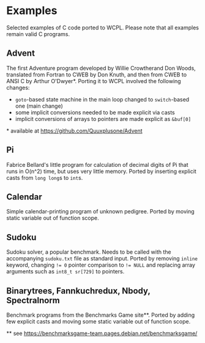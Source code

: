 Examples
========

Selected examples of C code ported to WCPL. Please note that all examples remain valid C programs.

## Advent

The first Adventure program developed by Willie Crowtherand Don Woods,
translated from Fortran to CWEB by Don Knuth, and then from CWEB to ANSI C 
by Arthur O'Dwyer*. Porting it to WCPL involved the following changes:

- `goto`-based state machine in the main loop changed to `switch`-based one (main change)
- some implicit conversions needed to be made explicit via casts
- implicit conversions of arrays to pointers are made explicit as `&buf[0]`

\* available at https://github.com/Quuxplusone/Advent

## Pi

Fabrice Bellard's little program for calculation of decimal digits of Pi
that runs in O(n^2) time, but uses very little memory.
Ported by inserting explicit casts from `long long`s to `int`s.

## Calendar

Simple calendar-printing program of unknown pedigree. Ported by moving
static variable out of function scope.

## Sudoku

Sudoku solver, a popular benchmark. Needs to be called with the
accompanying `sudoku.txt` file as standard input. Ported by removing
`inline` keyword, changing `!= 0` pointer comparison to `!= NULL` and 
replacing array arguments such as `int8_t sr[729]` to pointers.


## Binarytrees, Fannkuchredux, Nbody, Spectralnorm

Benchmark programs from the Benchmarks Game site**. Ported by adding
few explicit casts and moving some static variable out of function scope.

\*\* see https://benchmarksgame-team.pages.debian.net/benchmarksgame/

